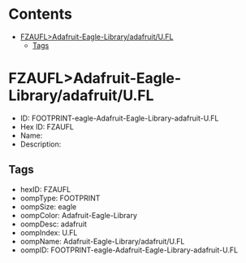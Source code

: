 



Contents
========

* [FZAUFL>Adafruit-Eagle-Library/adafruit/U.FL](#fzaufladafruit-eagle-libraryadafruitufl)
	* [Tags](#tags)

# FZAUFL>Adafruit-Eagle-Library/adafruit/U.FL

- ID: FOOTPRINT-eagle-Adafruit-Eagle-Library-adafruit-U.FL
- Hex ID: FZAUFL
- Name: 
- Description: 

## Tags

- hexID: FZAUFL
- oompType: FOOTPRINT
- oompSize: eagle
- oompColor: Adafruit-Eagle-Library
- oompDesc: adafruit
- oompIndex: U.FL
- oompName: Adafruit-Eagle-Library/adafruit/U.FL
- oompID: FOOTPRINT-eagle-Adafruit-Eagle-Library-adafruit-U.FL
